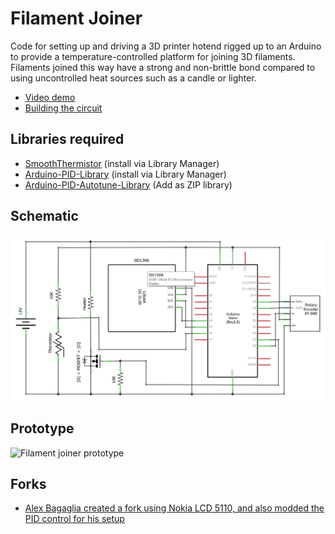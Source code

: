 # Filament Joiner

Code for setting up and driving a 3D printer hotend rigged up to an Arduino to provide a temperature-controlled platform for joining 3D filaments. Filaments joined this way have a strong and non-brittle bond compared to using uncontrolled heat sources such as a candle or lighter.

- [Video demo](https://youtu.be/rC_HjhM3sgA)
- [Building the circuit](https://www.randseq.org/2020/02/3d-printer-filament-joiner.html)

## Libraries required

- [SmoothThermistor](https://github.com/giannivh/SmoothThermistor) (install via Library Manager)
- [Arduino-PID-Library](https://github.com/br3ttb/Arduino-PID-Library/)  (install via Library Manager)
- [Arduino-PID-Autotune-Library](https://github.com/br3ttb/Arduino-PID-AutoTune-Library) (Add as ZIP library)

## Schematic

![Filament joiner schematic](https://github.com/victor-chew/filament-joiner/raw/master/images/schematic.png)

## Prototype

![Filament joiner prototype](https://github.com/victor-chew/filament-joiner/raw/master/images/filament-joiner.jpg)

## Forks

- [Alex Bagaglia created a fork using Nokia LCD 5110, and also modded the PID control for his setup](https://www.randseq.org/2020/03/filament-joiner-part-2-with-display-and.html)
